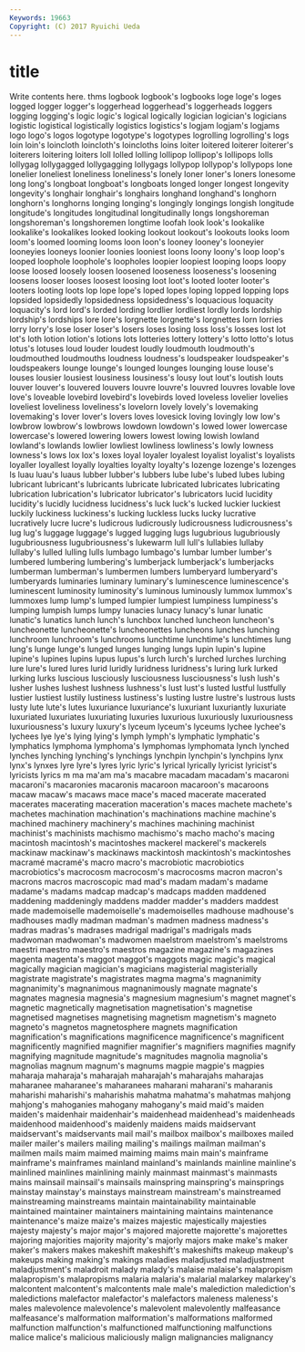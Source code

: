 ```yaml
---
Keywords: 19663 
Copyright: (C) 2017 Ryuichi Ueda
---
```


# title

Write contents here.
thms
logbook logbook's logbooks loge loge's loges logged logger logger's loggerhead
loggerhead's loggerheads loggers logging logging's logic logic's logical logically logician
logician's logicians logistic logistical logistically logistics logistics's logjam logjam's logjams
logo logo's logos logotype logotype's logotypes logrolling logrolling's logs loin
loin's loincloth loincloth's loincloths loins loiter loitered loiterer loiterer's loiterers
loitering loiters loll lolled lolling lollipop lollipop's lollipops lolls lollygag
lollygagged lollygagging lollygags lollypop lollypop's lollypops lone lonelier loneliest loneliness
loneliness's lonely loner loner's loners lonesome long long's longboat longboat's
longboats longed longer longest longevity longevity's longhair longhair's longhairs longhand
longhand's longhorn longhorn's longhorns longing longing's longingly longings longish longitude
longitude's longitudes longitudinal longitudinally longs longshoreman longshoreman's longshoremen longtime loofah
look look's lookalike lookalike's lookalikes looked looking lookout lookout's lookouts
looks loom loom's loomed looming looms loon loon's looney looney's
looneyier looneyies looneys loonier loonies looniest loons loony loony's loop
loop's looped loophole loophole's loopholes loopier loopiest looping loops loopy
loose loosed loosely loosen loosened looseness looseness's loosening loosens looser
looses loosest loosing loot loot's looted looter looter's looters looting
loots lop lope lope's loped lopes loping lopped lopping lops
lopsided lopsidedly lopsidedness lopsidedness's loquacious loquacity loquacity's lord lord's lorded
lording lordlier lordliest lordly lords lordship lordship's lordships lore lore's
lorgnette lorgnette's lorgnettes lorn lorries lorry lorry's lose loser loser's
losers loses losing loss loss's losses lost lot lot's loth
lotion lotion's lotions lots lotteries lottery lottery's lotto lotto's lotus
lotus's lotuses loud louder loudest loudly loudmouth loudmouth's loudmouthed loudmouths
loudness loudness's loudspeaker loudspeaker's loudspeakers lounge lounge's lounged lounges lounging
louse louse's louses lousier lousiest lousiness lousiness's lousy lout lout's
loutish louts louver louver's louvered louvers louvre louvre's louvred louvres
lovable love love's loveable lovebird lovebird's lovebirds loved loveless lovelier
lovelies loveliest loveliness loveliness's lovelorn lovely lovely's lovemaking lovemaking's lover
lover's lovers loves lovesick loving lovingly low low's lowbrow lowbrow's
lowbrows lowdown lowdown's lowed lower lowercase lowercase's lowered lowering lowers
lowest lowing lowish lowland lowland's lowlands lowlier lowliest lowliness lowliness's
lowly lowness lowness's lows lox lox's loxes loyal loyaler loyalest
loyalist loyalist's loyalists loyaller loyallest loyally loyalties loyalty loyalty's lozenge
lozenge's lozenges ls luau luau's luaus lubber lubber's lubbers lube
lube's lubed lubes lubing lubricant lubricant's lubricants lubricate lubricated lubricates
lubricating lubrication lubrication's lubricator lubricator's lubricators lucid lucidity lucidity's lucidly
lucidness lucidness's luck luck's lucked luckier luckiest luckily luckiness luckiness's
lucking luckless lucks lucky lucrative lucratively lucre lucre's ludicrous ludicrously
ludicrousness ludicrousness's lug lug's luggage luggage's lugged lugging lugs lugubrious
lugubriously lugubriousness lugubriousness's lukewarm lull lull's lullabies lullaby lullaby's lulled
lulling lulls lumbago lumbago's lumbar lumber lumber's lumbered lumbering lumbering's
lumberjack lumberjack's lumberjacks lumberman lumberman's lumbermen lumbers lumberyard lumberyard's lumberyards
luminaries luminary luminary's luminescence luminescence's luminescent luminosity luminosity's luminous luminously
lummox lummox's lummoxes lump lump's lumped lumpier lumpiest lumpiness lumpiness's
lumping lumpish lumps lumpy lunacies lunacy lunacy's lunar lunatic lunatic's
lunatics lunch lunch's lunchbox lunched luncheon luncheon's luncheonette luncheonette's luncheonettes
luncheons lunches lunching lunchroom lunchroom's lunchrooms lunchtime lunchtime's lunchtimes lung
lung's lunge lunge's lunged lunges lunging lungs lupin lupin's lupine
lupine's lupines lupins lupus lupus's lurch lurch's lurched lurches lurching
lure lure's lured lures lurid luridly luridness luridness's luring lurk
lurked lurking lurks luscious lusciously lusciousness lusciousness's lush lush's lusher
lushes lushest lushness lushness's lust lust's lusted lustful lustfully lustier
lustiest lustily lustiness lustiness's lusting lustre lustre's lustrous lusts lusty
lute lute's lutes luxuriance luxuriance's luxuriant luxuriantly luxuriate luxuriated luxuriates
luxuriating luxuries luxurious luxuriously luxuriousness luxuriousness's luxury luxury's lyceum lyceum's
lyceums lychee lychee's lychees lye lye's lying lying's lymph lymph's
lymphatic lymphatic's lymphatics lymphoma lymphoma's lymphomas lymphomata lynch lynched lynches
lynching lynching's lynchings lynchpin lynchpin's lynchpins lynx lynx's lynxes lyre
lyre's lyres lyric lyric's lyrical lyrically lyricist lyricist's lyricists lyrics
m ma ma'am ma's macabre macadam macadam's macaroni macaroni's macaronies
macaronis macaroon macaroon's macaroons macaw macaw's macaws mace mace's maced
macerate macerated macerates macerating maceration maceration's maces machete machete's machetes
machination machination's machinations machine machine's machined machinery machinery's machines machining
machinist machinist's machinists machismo machismo's macho macho's macing macintosh macintosh's
macintoshes mackerel mackerel's mackerels mackinaw mackinaw's mackinaws mackintosh mackintosh's mackintoshes
macramé macramé's macro macro's macrobiotic macrobiotics macrobiotics's macrocosm macrocosm's macrocosms
macron macron's macrons macros macroscopic mad mad's madam madam's madame
madame's madams madcap madcap's madcaps madden maddened maddening maddeningly maddens
madder madder's madders maddest made mademoiselle mademoiselle's mademoiselles madhouse madhouse's
madhouses madly madman madman's madmen madness madness's madras madras's madrases
madrigal madrigal's madrigals mads madwoman madwoman's madwomen maelstrom maelstrom's maelstroms
maestri maestro maestro's maestros magazine magazine's magazines magenta magenta's maggot
maggot's maggots magic magic's magical magically magician magician's magicians magisterial
magisterially magistrate magistrate's magistrates magma magma's magnanimity magnanimity's magnanimous magnanimously
magnate magnate's magnates magnesia magnesia's magnesium magnesium's magnet magnet's magnetic
magnetically magnetisation magnetisation's magnetise magnetised magnetises magnetising magnetism magnetism's magneto
magneto's magnetos magnetosphere magnets magnification magnification's magnifications magnificence magnificence's magnificent
magnificently magnified magnifier magnifier's magnifiers magnifies magnify magnifying magnitude magnitude's
magnitudes magnolia magnolia's magnolias magnum magnum's magnums magpie magpie's magpies
maharaja maharaja's maharajah maharajah's maharajahs maharajas maharanee maharanee's maharanees maharani
maharani's maharanis maharishi maharishi's maharishis mahatma mahatma's mahatmas mahjong mahjong's
mahoganies mahogany mahogany's maid maid's maiden maiden's maidenhair maidenhair's maidenhead
maidenhead's maidenheads maidenhood maidenhood's maidenly maidens maids maidservant maidservant's maidservants
mail mail's mailbox mailbox's mailboxes mailed mailer mailer's mailers mailing
mailing's mailings mailman mailman's mailmen mails maim maimed maiming maims
main main's mainframe mainframe's mainframes mainland mainland's mainlands mainline mainline's
mainlined mainlines mainlining mainly mainmast mainmast's mainmasts mains mainsail mainsail's
mainsails mainspring mainspring's mainsprings mainstay mainstay's mainstays mainstream mainstream's mainstreamed
mainstreaming mainstreams maintain maintainability maintainable maintained maintainer maintainers maintaining maintains
maintenance maintenance's maize maize's maizes majestic majestically majesties majesty majesty's
major major's majored majorette majorette's majorettes majoring majorities majority majority's
majorly majors make make's maker maker's makers makes makeshift makeshift's
makeshifts makeup makeup's makeups making making's makings maladies maladjusted maladjustment
maladjustment's maladroit malady malady's malaise malaise's malapropism malapropism's malapropisms malaria
malaria's malarial malarkey malarkey's malcontent malcontent's malcontents male male's malediction
malediction's maledictions malefactor malefactor's malefactors maleness maleness's males malevolence malevolence's
malevolent malevolently malfeasance malfeasance's malformation malformation's malformations malformed malfunction malfunction's
malfunctioned malfunctioning malfunctions malice malice's malicious maliciously malign malignancies malignancy
